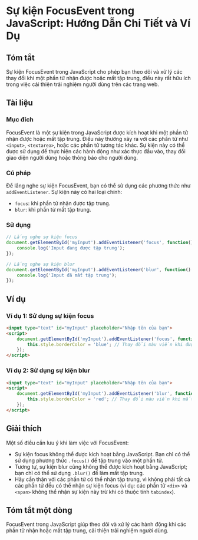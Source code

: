 <!--
Meta Description: # Sự kiện FocusEvent trong JavaScript: Hướng Dẫn Chi Tiết và Ví Dụ ## Tóm tắt Sự kiện FocusEvent trong JavaScript cho phép bạn theo dõi và xử lý các t...
Meta Keywords: kiện, tập, trung, các, phần
-->

# Sự kiện FocusEvent trong JavaScript: Hướng Dẫn Chi Tiết và Ví Dụ

## Tóm tắt
Sự kiện FocusEvent trong JavaScript cho phép bạn theo dõi và xử lý các thay đổi khi một phần tử nhận được hoặc mất tập trung, điều này rất hữu ích trong việc cải thiện trải nghiệm người dùng trên các trang web.

## Tài liệu
### Mục đích
FocusEvent là một sự kiện trong JavaScript được kích hoạt khi một phần tử nhận được hoặc mất tập trung. Điều này thường xảy ra với các phần tử như `<input>`, `<textarea>`, hoặc các phần tử tương tác khác. Sự kiện này có thể được sử dụng để thực hiện các hành động như xác thực đầu vào, thay đổi giao diện người dùng hoặc thông báo cho người dùng.

### Cú pháp
Để lắng nghe sự kiện FocusEvent, bạn có thể sử dụng các phương thức như `addEventListener`. Sự kiện này có hai loại chính:
- `focus`: khi phần tử nhận được tập trung.
- `blur`: khi phần tử mất tập trung.

### Sử dụng
```javascript
// Lắng nghe sự kiện focus
document.getElementById('myInput').addEventListener('focus', function() {
    console.log('Input đang được tập trung');
});

// Lắng nghe sự kiện blur
document.getElementById('myInput').addEventListener('blur', function() {
    console.log('Input đã mất tập trung');
});
```

## Ví dụ
### Ví dụ 1: Sử dụng sự kiện focus
```html
<input type="text" id="myInput" placeholder="Nhập tên của bạn">
<script>
    document.getElementById('myInput').addEventListener('focus', function() {
        this.style.borderColor = 'blue'; // Thay đổi màu viền khi được tập trung
    });
</script>
```

### Ví dụ 2: Sử dụng sự kiện blur
```html
<input type="text" id="myInput" placeholder="Nhập tên của bạn">
<script>
    document.getElementById('myInput').addEventListener('blur', function() {
        this.style.borderColor = 'red'; // Thay đổi màu viền khi mất tập trung
    });
</script>
```

## Giải thích
Một số điều cần lưu ý khi làm việc với FocusEvent:
- Sự kiện focus không thể được kích hoạt bằng JavaScript. Bạn chỉ có thể sử dụng phương thức `.focus()` để tập trung vào một phần tử.
- Tương tự, sự kiện blur cũng không thể được kích hoạt bằng JavaScript; bạn chỉ có thể sử dụng `.blur()` để làm mất tập trung.
- Hãy cẩn thận với các phần tử có thể nhận tập trung, vì không phải tất cả các phần tử đều có thể nhận sự kiện focus (ví dụ: các phần tử `<div>` và `<span>` không thể nhận sự kiện này trừ khi có thuộc tính `tabindex`).

## Tóm tắt một dòng
FocusEvent trong JavaScript giúp theo dõi và xử lý các hành động khi các phần tử nhận hoặc mất tập trung, cải thiện trải nghiệm người dùng.